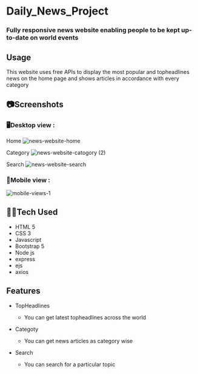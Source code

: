# Daily_News_Project
### Fully responsive news website enabling people to be kept up-to-date on world events

## Usage
This website uses free APIs to display the most popular and topheadlines news on the home page and shows articles in accordance with every category

## 📷Screenshots

### 🖥️Desktop view :

Home
![news-website-home](https://user-images.githubusercontent.com/88394164/177165144-1814ef3b-7194-497f-8deb-6fa6868917fb.jpg)

Category
![news-website-catogory (2)](https://user-images.githubusercontent.com/88394164/177164745-c9c864c9-5e7e-43b2-a7a3-ceb4de7c6027.jpg)

Search
![news-website-search](https://user-images.githubusercontent.com/88394164/177164980-0928bd69-470f-4814-b758-0921cafe5f8d.jpg)

### 📱Mobile view :

![mobile-views-1](https://user-images.githubusercontent.com/88394164/177166499-f6157506-b3ae-4c83-8ab2-06813c2a7db9.png)


## 👨‍💻Tech Used

* HTML 5
* CSS 3
* Javascript
* Bootstrap 5
* Node js
* express
* ejs
* axios

## Features

- TopHeadlines
  - You can get latest topheadlines across the world

- Categoty
  - You can get news articles as category wise

- Search
  - You can search for a particular topic
